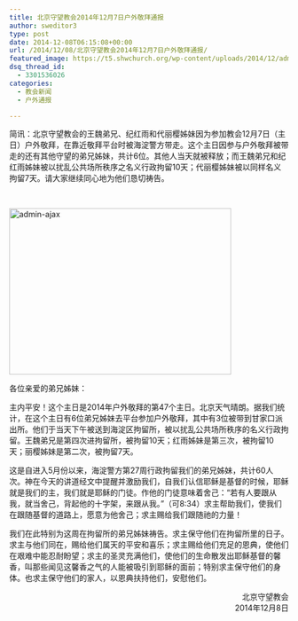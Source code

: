 ```yaml
---
title: 北京守望教会2014年12月7日户外敬拜通报
author: sweditor3
type: post
date: 2014-12-08T06:15:08+00:00
url: /2014/12/08/北京守望教会2014年12月7日户外敬拜通报/
featured_image: https://t5.shwchurch.org/wp-content/uploads/2014/12/admin-ajax-400x288.jpg
dsq_thread_id:
  - 3301536026
categories:
  - 教会新闻
  - 户外通报

---
```

简讯：北京守望教会的王魏弟兄、纪红雨和代丽樱姊妹因为参加教会12月7日（主日）户外敬拜，在靠近敬拜平台时被海淀警方带走。这个主日因参与户外敬拜被带走的还有其他守望的弟兄姊妹，共计6位。其他人当天就被释放；而王魏弟兄和纪红雨姊妹被以扰乱公共场所秩序之名义行政拘留10天；代丽樱姊妹被以同样名义拘留7天。请大家继续同心地为他们恳切祷告。

<!--more-->

&nbsp;

[<img class="aligncenter size-full wp-image-11897" src="http://t5.shwchurch.org/wp-content/uploads/2014/12/admin-ajax.jpg" alt="admin-ajax" width="400" height="300" />][1]

各位亲爱的弟兄姊妹：

主内平安！这个主日是2014年户外敬拜的第47个主日。北京天气晴朗。据我们统计，在这个主日有6位弟兄姊妹去平台参加户外敬拜，其中有3位被带到甘家口派出所。他们于当天下午被送到海淀区拘留所，被以扰乱公共场所秩序的名义行政拘留。王魏弟兄是第四次进拘留所，被拘留10天；红雨姊妹是第三次，被拘留10天；丽樱姊妹是第二次，被拘留7天。

这是自进入5月份以来，海淀警方第27周行政拘留我们的弟兄姊妹，共计60人次。神在今天的讲道经文中提醒并激励我们，自我们认信耶稣是基督的时候，耶稣就是我们的主，我们就是耶稣的门徒。作他的门徒意味着舍己：“若有人要跟从我，就当舍己，背起他的十字架，来跟从我。”（可8:34）求主帮助我们，使我们在跟随基督的道路上，愿意为他舍己；求主赐给我们跟随祂的力量！

我们在此特别为这周在拘留所的弟兄姊妹祷告。求主保守他们在拘留所里的日子。求主与他们同在，赐给他们属天的平安和喜乐；求主赐给他们充足的恩典，使他们在艰难中能忍耐盼望；求主的圣灵充满他们，使他们的生命散发出耶稣基督的馨香，叫那些闻见这馨香之气的人能被吸引到耶稣的面前；特别求主保守他们的身体。也求主保守他们的家人，以恩典扶持他们，安慰他们。

<p style="text-align: right;">
  北京守望教会<br /> 2014年12月8日
</p>

 [1]: http://t5.shwchurch.org/wp-content/uploads/2014/12/admin-ajax.jpg